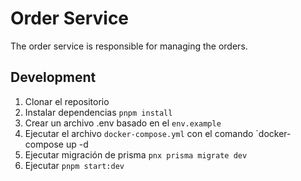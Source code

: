 # Order Service
The order service is responsible for managing the orders.

## Development
1. Clonar el repositorio
2. Instalar dependencias `pnpm install`
3. Crear un archivo .env basado en el `env.example`
4. Ejecutar el archivo `docker-compose.yml` con el comando `docker-compose up -d
5. Ejecutar migración de prisma `pnx prisma migrate dev`
6. Ejecutar `pnpm start:dev`
